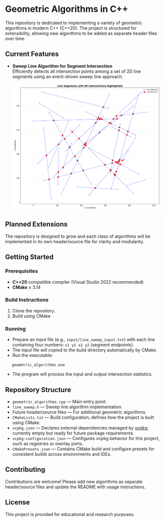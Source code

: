 ﻿# Geometric Algorithms in C++

This repository is dedicated to implementing a variety of geometric algorithms in modern C++ (C++20). The project is structured for extensibility, allowing new algorithms to be added as separate header files over time.

## Current Features

- **Sweep Line Algorithm for Segment Intersection**  
  Efficiently detects all intersection points among a set of 2D line segments using an event-driven sweep line approach.

  ![Sweep Line Algorithm Illustration](images/line_segments_intersections.png)

## Planned Extensions

The repository is designed to grow and each class of algorithms will be implemented in its own header/source file for clarity and modularity.

## Getting Started

### Prerequisites

- **C++20** compatible compiler (Visual Studio 2022 recommended)
- **CMake** ≥ 3.14

### Build Instructions

1. Clone the repository.
2. Build using CMake

### Running

- Prepare an input file (e.g., `input/line_sweep_input.txt`) with each line containing four numbers: `x1 y1 x2 y2` (segment endpoints).
- The input file will copied to the build directory automatically by CMake.
- Run the executable:
```
   geometric_algorithms.exe
```
- The program will process the input and output intersection statistics.

## Repository Structure

- `geometric_algorithms.cpp` — Main entry point.
- `line_sweep.h` — Sweep line algorithm implementation.
- Future header/source files — For additional geometric algorithms.
- `CMakeLists.txt` — Build configuration; defines how the project is built using CMake.
- `vcpkg.json` — Declares external dependencies managed by [vcpkg](https://github.com/microsoft/vcpkg); currently empty but ready for future package requirements.
- `vcpkg-configuration.json` — Configures vcpkg behavior for this project, such as registries or overlay ports.
- `CMakePresets.json` — Contains CMake build and configure presets for consistent builds across environments and IDEs.


## Contributing

Contributions are welcome! Please add new algorithms as separate header/source files and update the README with usage instructions.

## License

This project is provided for educational and research purposes.
